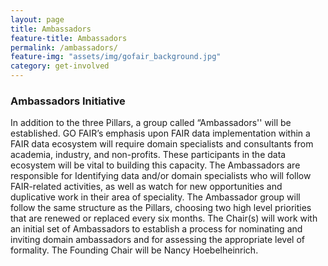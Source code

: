 ```yaml
---
layout: page
title: Ambassadors
feature-title: Ambassadors
permalink: /ambassadors/
feature-img: "assets/img/gofair_background.jpg"
category: get-involved
---
```


<h3> Ambassadors Initiative</h3>

<p> In addition to the three Pillars, a group called “Ambassadors'' will be established.  GO FAIR’s emphasis upon FAIR data  implementation within a FAIR data ecosystem will require domain specialists and consultants from academia, industry, and non-profits.  These participants in the data ecosystem will be vital to building this capacity. The Ambassadors are responsible for Identifying  data and/or domain specialists who will follow FAIR-related activities, as well as watch for new opportunities and duplicative work in their area of speciality. The Ambassador group will follow the same structure as the Pillars, choosing two high level priorities that are renewed or replaced every six months. The Chair(s) will work with an initial set of Ambassadors to establish a process for nominating and inviting domain ambassadors and for assessing the appropriate level of formality.  The Founding Chair will be Nancy Hoebelheinrich. 
 </p>
